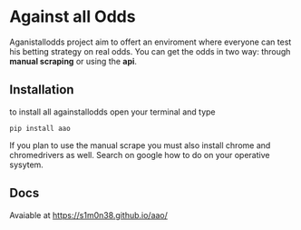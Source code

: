 # Against all Odds

Aganistallodds project aim to offert an enviroment where everyone can test his betting strategy on real odds.
You can get the odds in two way: through **manual scraping** or using the **api**.

## Installation

to install all againstallodds open your terminal and type

```
pip install aao
```

If you plan to use the manual scrape you must also install chrome and chromedrivers as well. Search on google how to do on your operative sysytem.

## Docs

Avaiable at https://s1m0n38.github.io/aao/
